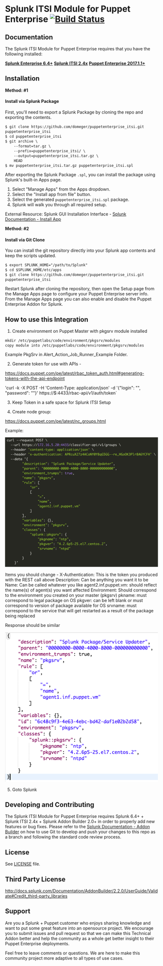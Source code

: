 Splunk ITSI Module for Puppet Enterprise
[![Build Status](https://travis-ci.org/domeger/SplunkTAforPuppetEnterprise.svg?branch=master)](https://travis-ci.org/domeger/SplunkTAforPuppetEnterprise)
======

Documentation
-------------
The Splunk ITSI Module for Puppet Enterprise requires that you have the following installed:

[**Splunk Enterprise 6.4+**](https://www.spunk.com)
[**Splunk ITSI 2.4x**](https://www.spunk.com)
[**Puppet Enterprise 2017.1.1+**](https://www.puppet.com)


Installation
------------

**Method: #1**

#### Install via Splunk Package

First, you'll need to export a Splunk Package by cloning the repo and exporting
the contents.

```
$ git clone https://github.com/domeger/puppetenterprise_itsi.git puppetenterprise_itsi
$ cd puppetenterprise_itsi
$ git archive \
    --format=tar.gz \
    --prefix=puppetenterprise_itsi/ \
    --output=puppetenterprise_itsi.tar.gz \
    HEAD
$ mv puppetenterprise_itsi.tar.gz puppetenterprise_itsi.spl
```

After exporting the Splunk Package `.spl`, you can install the package using
Splunk's built-in Apps page.

1. Select "Manage Apps" from the Apps dropdown.
1. Select the "Install app from file" button.
1. Select the generated `puppetenterprise_itsi.spl` package.
1. Splunk will walk you through all required setup.

External Resource: Splunk GUI Installation Interface - [Splunk Documentation - Install App](https://docs.splunk.com/Documentation/AddOns/released/Overview/Distributedinstall "Splunk Docs")


**Method: #2**

#### Install via Git Clone

You can install the git repository directly into your Splunk app contents and
keep the scripts updated.

```
$ export SPLUNK_HOME="/path/to/Splunk"
$ cd $SPLUNK_HOME/etc/apps
$ git clone https://github.com/domeger/puppetenterprise_itsi.git puppetenterprise_itsi
```

Restart Splunk after cloning the repository, then open the Setup page from the
Manage Apps page to configure your Puppet Enterprise server info. From the Manage Apps page
you can also enable and disable the Puppet Enterprise Addon for Splunk.


How to use this Integration
---------------------------

1. Create environment on Puppet Master with pkgsrv module installed

```
mkdir /etc/puppetlabs/code/environment/pkgsrv/modules
copy module into /etc/puppetlabs/code/environment/pkgsrv/modules
```

Example PkgSrv in Alert_Action_Job_Runner_Example Folder.

2. Generate token for use with APIs -

https://docs.puppet.com/pe/latest/rbac_token_auth.html#generating-tokens-with-the-api-endpoint

'curl -k -X POST -H 'Content-Type: application/json' -d '{"login": "<YOUR PE USER NAME>", "password": "<YOUR PE PASSWORD>"}' https://$<HOSTNAME>:4433/rbac-api/v1/auth/token`

3. Keep Token in a safe space for Splunk ITSI Setup

4. Create node group:

https://docs.puppet.com/pe/latest/nc_groups.html

Example:

![Image of Example 1](screenshots/sample1.png)

Items you should change -
X-Authentication:  This is the token you produced with the REST call above
Description: Can be anything you want it to be
Name: Can be called whatever you like
agent2.inf.puppet.vm: should reflect the name(s) of agent(s) you want affected
Environment: Should correspond to the environment you created on your master (pkgsrv)
pkname: must correspond to legal package on OS
pkgver: can be left blank or must correspond to version of package available for OS
srvname: must correspond to the service that will get restarted as a result of the package being replaced


Response should be similar

![Image of Example 2](screenshots/sample2.png)

5. Goto Splunk


Developing and Contributing
---------------------------
The Splunk ITSI Module for Puppet Enterprise requires Splunk 6.4+ + Splunk ITSI 2.4x + Splunk Addon Builder 2.0+ in order to properly add new features or bug fixes. Please refer to the [Splunk Documentation - Addon Builder](https://docs.splunk.com/Documentation/AddonBuilder/2.2.0/UserGuide/Importandexport) on how to use Git to develop and push your changes to this repo as a branch and following the standard code review process.

License
-------
See [LICENSE](LICENSE) file.

Third Party License
-------------------
http://docs.splunk.com/Documentation/AddonBuilder/2.2.0/UserGuide/Validate#Credit_third-party_libraries

Support
-------

Are you a Splunk + Puppet customer who enjoys sharing knowledge and want to put some great feature into an opensource project. We encourage you to submit issues and pull request so that we can make this Technical Addon better and help the community as a whole get better insight to their Puppet Enterprise deployments.

Feel free to leave comments or questions. We are here to make this community project more adaptive to all types of use cases.
